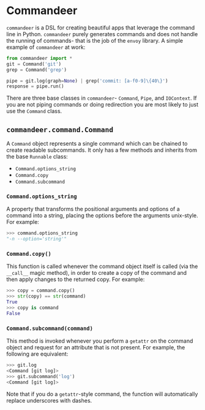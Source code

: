 # Commandeer

`commandeer` is a DSL for creating beautiful apps that leverage
the command line in Python. `commandeer` purely generates commands
and does not handle the running of commands- that is the job of
the `envoy` library. A simple example of `commandeer` at work:

```python
from commandeer import *
git = Command('git')
grep = Command('grep')

pipe = git.log(graph=None) | grep('commit: [a-f0-9]\{40\}')
response = pipe.run()
```

There are three base classes in `commandeer`- `Command`, `Pipe`,
and `IOContext`. If you are not piping commands or doing
redirection you are most likely to just use the `Command`
class.

## `commandeer.command.Command`

A `Command` object represents a single command which can be
chained to create readable subcommands. It only has a few
methods and inherits from the base `Runnable` class:

 - `Command.options_string`
 - `Command.copy`
 - `Command.subcommand`

### `Command.options_string`

A property that transforms the positional arguments and
options of a command into a string, placing the options
before the arguments unix-style. For example:

```python
>>> command.options_string
"-n --option='string'"
```

### `Command.copy()`

This function is called whenever the command object itself
is called (via the `__call__` magic method), in order to
create a copy of the command and then apply changes to
the returned copy. For example:

```python
>>> copy = command.copy()
>>> str(copy) == str(command)
True
>>> copy is command
False
```

### `Command.subcommand(command)`

This method is invoked whenever you perform a `getattr` on
the command object and request for an attribute that is not
present. For example, the following are equivalent:

```python
>>> git.log
<Command [git log]>
>>> git.subcommand('log')
<Command [git log]>
```

Note that if you do a `getattr`-style command, the function
will automatically replace underscores with dashes.
